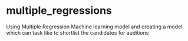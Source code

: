 # multiple_regressions
Using Multiple  Regression Machine learning model and creating a model which can task like to shortlist the candidates for auditions   
